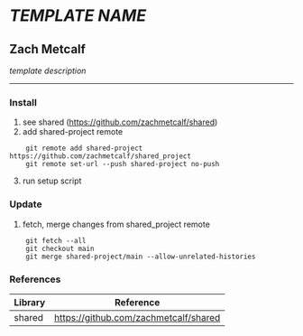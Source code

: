# *TEMPLATE NAME*
## Zach Metcalf

*template description*

----------------

### Install
1. see shared (https://github.com/zachmetcalf/shared)
2. add shared-project remote
```
    git remote add shared-project https://github.com/zachmetcalf/shared_project
    git remote set-url --push shared-project no-push
```
3. run setup script

### Update
1. fetch, merge changes from shared_project remote
```
    git fetch --all
    git checkout main
    git merge shared-project/main --allow-unrelated-histories
```

### References
Library | Reference
---------------- | ----------------
shared | https://github.com/zachmetcalf/shared
